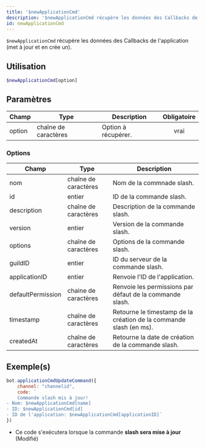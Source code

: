 ```yaml
---
title: '$newApplicationCmd'
description: '$newApplicationCmd récupère les données des Callbacks de l''application (met à jour et en crée un).'
id: newApplicationCmd
---
```


`$newApplicationCmd` récupère les données des Callbacks de l'application (met à jour et en crée un).

## Utilisation

```php
$newApplicationCmd[option]
```

## Paramètres

| Champ  | Type                 | Description         | Obligatoire |
| ------ | -------------------- | ------------------- |:-----------:|
| option | chaîne de caractères | Option à récupérer. |    vrai     |

### Options

| Champ             | Type                 | Description                                                        |
| ----------------- | -------------------- | ------------------------------------------------------------------ |
| nom               | chaîne de caractères | Nom de la commnade slash.                                          |
| id                | entier               | ID de la commande slash.                                           |
| description       | chaîne de caractères | Description de la commande slash.                                  |
| version           | entier               | Version de la commande slash.                                      |
| options           | chaîne de caractères | Options de la commande slash.                                      |
| guildID           | entier               | ID du serveur de la commande slash.                                |
| applicationID     | entier               | Renvoie l'ID de l'application.                                     |
| defaultPermission | chaine de caractères | Renvoie les permissions par défaut de la commande slash.           |
| timestamp         | chaîne de caractères | Retourne le timestamp de la création de la commande slash (en ms). |
| createdAt         | chaîne de caractères | Retourne la date de création de la commande slash.                 |

## Exemple(s)

```js
bot.applicationCmdUpdateCommand({
    channel: "channelid",
    code: `
    Commande slash mis à jour!
- Nom: $newApplicationCmd[name]
- ID: $newApplicationCmd[id]
- ID de l'application: $newApplicationCmd[applicationID]`
})
```
- Ce code s'exécutera lorsque la commande __slash sera mise à jour__ (Modifié)